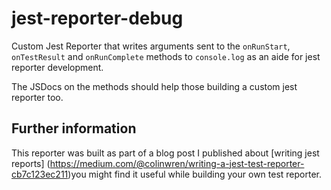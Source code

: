 # jest-reporter-debug
Custom Jest Reporter that writes arguments sent to the `onRunStart`, `onTestResult` and `onRunComplete` methods
to `console.log` as an aide for jest reporter development.

The JSDocs on the methods should help those building a custom jest reporter too.

## Further information
This reporter was built as part of a blog post I published about [writing jest reports] (https://medium.com/@colinwren/writing-a-jest-test-reporter-cb7c123ec211)you might find it useful while building your own test reporter.
